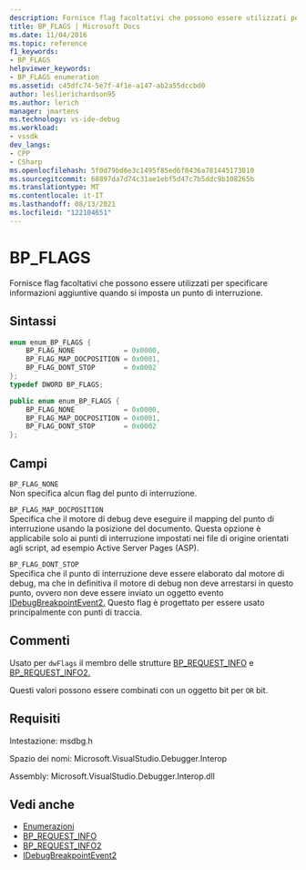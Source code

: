 ```yaml
---
description: Fornisce flag facoltativi che possono essere utilizzati per specificare informazioni aggiuntive quando si imposta un punto di interruzione.
title: BP_FLAGS | Microsoft Docs
ms.date: 11/04/2016
ms.topic: reference
f1_keywords:
- BP_FLAGS
helpviewer_keywords:
- BP_FLAGS enumeration
ms.assetid: c45dfc74-5e7f-4f1e-a147-ab2a55dccbd0
author: leslierichardson95
ms.author: lerich
manager: jmartens
ms.technology: vs-ide-debug
ms.workload:
- vssdk
dev_langs:
- CPP
- CSharp
ms.openlocfilehash: 5f0d79bd6e3c1495f85ed6f8436a781445173810
ms.sourcegitcommit: 68897da7d74c31ae1ebf5d47c7b5ddc9b108265b
ms.translationtype: MT
ms.contentlocale: it-IT
ms.lasthandoff: 08/13/2021
ms.locfileid: "122104651"
---
```

# <a name="bp_flags"></a>BP_FLAGS
Fornisce flag facoltativi che possono essere utilizzati per specificare informazioni aggiuntive quando si imposta un punto di interruzione.

## <a name="syntax"></a>Sintassi

```cpp
enum enum_BP_FLAGS {
    BP_FLAG_NONE            = 0x0000,
    BP_FLAG_MAP_DOCPOSITION = 0x0001,
    BP_FLAG_DONT_STOP       = 0x0002
};
typedef DWORD BP_FLAGS;
```

```csharp
public enum enum_BP_FLAGS {
    BP_FLAG_NONE            = 0x0000,
    BP_FLAG_MAP_DOCPOSITION = 0x0001,
    BP_FLAG_DONT_STOP       = 0x0002
};
```

## <a name="fields"></a>Campi
`BP_FLAG_NONE`\
Non specifica alcun flag del punto di interruzione.

`BP_FLAG_MAP_DOCPOSITION`\
Specifica che il motore di debug deve eseguire il mapping del punto di interruzione usando la posizione del documento. Questa opzione è applicabile solo ai punti di interruzione impostati nei file di origine orientati agli script, ad esempio Active Server Pages (ASP).

`BP_FLAG_DONT_STOP`\
Specifica che il punto di interruzione deve essere elaborato dal motore di debug, ma che in definitiva il motore di debug non deve arrestarsi in questo punto, ovvero non deve essere inviato un oggetto evento [IDebugBreakpointEvent2.](../../../extensibility/debugger/reference/idebugbreakpointevent2.md) Questo flag è progettato per essere usato principalmente con punti di traccia.

## <a name="remarks"></a>Commenti
Usato per `dwFlags` il membro delle strutture [BP_REQUEST_INFO](../../../extensibility/debugger/reference/bp-request-info.md) e [BP_REQUEST_INFO2.](../../../extensibility/debugger/reference/bp-request-info2.md)

Questi valori possono essere combinati con un oggetto bit per `OR` bit.

## <a name="requirements"></a>Requisiti
Intestazione: msdbg.h

Spazio dei nomi: Microsoft.VisualStudio.Debugger.Interop

Assembly: Microsoft.VisualStudio.Debugger.Interop.dll

## <a name="see-also"></a>Vedi anche
- [Enumerazioni](../../../extensibility/debugger/reference/enumerations-visual-studio-debugging.md)
- [BP_REQUEST_INFO](../../../extensibility/debugger/reference/bp-request-info.md)
- [BP_REQUEST_INFO2](../../../extensibility/debugger/reference/bp-request-info2.md)
- [IDebugBreakpointEvent2](../../../extensibility/debugger/reference/idebugbreakpointevent2.md)
